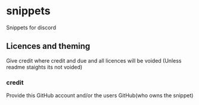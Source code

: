 # snippets
Snippets for discord

## Licences and theming
Give credit where credit and due and all licences will be voided (Unless readme staights its not voided)
### credit 
Provide this GitHub account and/or the users GitHub(who owns the snippet)
